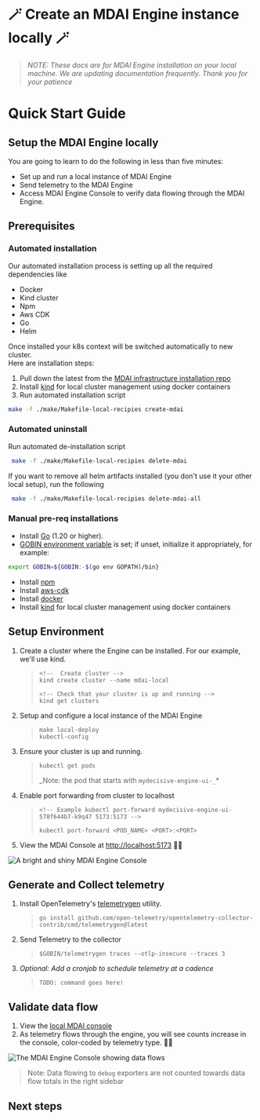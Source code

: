 # 🪄 Create an MDAI Engine instance locally 🪄

>*NOTE: These docs are for MDAI Engine installation on your local machine. We are updating documentation frequently. Thank you for your patience*

# Quick Start Guide

<!-- toc -->

## Setup the MDAI Engine locally

You are going to learn to do the following in less than five minutes:

- Set up and run a local instance of MDAI Engine
- Send telemetry to the MDAI Engine
- Access MDAI Engine Console to verify data flowing through the MDAI Engine.

## Prerequisites

### Automated installation
Our automated installation process is setting up all the required dependencies like
- Docker
- Kind cluster
- Npm
- Aws CDK
- Go
- Helm

Once installed your k8s context will be switched automatically to new cluster.  
Here are installation steps:

1. Pull down the latest from the [MDAI infrastructure installation repo](https://github.com/DecisiveAI/mdai-inkops)
2. Install [kind](https://kind.sigs.k8s.io/docs/user/quick-start/) for local cluster management using docker containers
3. Run automated installation script
```bash
make -f ./make/Makefile-local-recipies create-mdai
```
### Automated uninstall
Run automated de-installation script
```bash
 make -f ./make/Makefile-local-recipies delete-mdai
```
If you want to remove all helm artifacts installed (you don't use it your other local setup), run the following
```bash
 make -f ./make/Makefile-local-recipies delete-mdai-all
```

### Manual pre-req installations

- Install [Go](https://go.dev/dl/) (1.20 or higher).
- [GOBIN environment variable](https://pkg.go.dev/cmd/go#hdr-Environment_variables) is set; if unset, initialize it appropriately, for example:
 ```bash
 export GOBIN=${GOBIN:-$(go env GOPATH)/bin}
 ```
- Install [npm](https://nodejs.org/en/download)
- Install [aws-cdk](https://docs.aws.amazon.com/cdk/v2/guide/cli.html)
- Install [docker](https://www.docker.com/get-started/)
- Install [kind](https://kind.sigs.k8s.io/docs/user/quick-start/) for local cluster management using docker containers

## Setup Environment

1. Create a cluster where the Engine can be installed. For our example, we'll use kind.
   > ```@bash
   > <!--  Create cluster -->
   > kind create cluster --name mdai-local
   >
   > <!-- Check that your cluster is up and running -->
   > kind get clusters
   > ```
2. Setup and configure a local instance of the MDAI Engine

   > ````@bash
   > make local-deploy
   > kubectl-config
   > ````

3. Ensure your cluster is up and running.

   > ```@bash
   > kubectl get pods
   > ```
   >
   > _Note: the pod that starts with `mydecisive-engine-ui-_`\*

4. Enable port forwarding from cluster to localhost

   > ```
   > <!-- Example kubectl port-forward mydecisive-engine-ui-578f644b7-k9q47 5173:5173 -->
   >
   > kubectl port-forward <POD_NAME> <PORT>:<PORT>
   > ```

5. View the MDAI Console at [http://localhost:5173](localhost:5173) 🐙🎉

![A bright and shiny MDAI Engine Console](../media/console-new-and-shiny.png)

## Generate and Collect telemetry

1. Install OpenTelemetry's [telemetrygen](https://github.com/open-telemetry/opentelemetry-collector-contrib/tree/main/cmd/telemetrygen) utility.
   > ```@bash
   > go install github.com/open-telemetry/opentelemetry-collector-contrib/cmd/telemetrygen@latest
   > ```
2. Send Telemetry to the collector
   > ```@bash
   > $GOBIN/telemetrygen traces --otlp-insecure --traces 3
   > ```
3. _Optional: Add a cronjob to schedule telemetry at a cadence_
   > ```
   > TODO: command goes here!
   > ```

## Validate data flow

1. View the [local MDAI console](localhost:5173)
2. As telemetry flows through the engine, you will see counts increase in the console, color-coded by telemetry type. 🐙🎉

![The MDAI Engine Console showing data flows](../media/console-data-flow.png)

> Note: Data flowing to `debug` exporters are not counted towards data flow totals in the right sidebar

## Next steps
